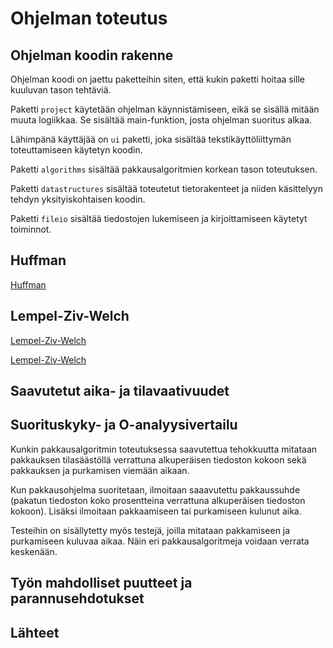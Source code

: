 # Ohjelman toteutus

## Ohjelman koodin rakenne

Ohjelman koodi on jaettu paketteihin siten, että kukin paketti hoitaa sille kuuluvan tason tehtäviä.

Paketti `project` käytetään ohjelman käynnistämiseen, eikä se sisällä mitään muuta logiikkaa. Se sisältää main-funktion, josta ohjelman suoritus alkaa.

Lähimpänä käyttäjää on `ui` paketti, joka sisältää tekstikäyttöliittymän toteuttamiseen käytetyn koodin.

Paketti `algorithms` sisältää pakkausalgoritmien korkean tason toteutuksen.

Paketti `datastructures` sisältää toteutetut tietorakenteet ja niiden käsittelyyn tehdyn yksityiskohtaisen koodin.

Paketti `fileio` sisältää tiedostojen lukemiseen ja kirjoittamiseen käytetyt toiminnot.

## Huffman

[Huffman](https://en.wikipedia.org/wiki/Huffman_coding)

## Lempel-Ziv-Welch

[Lempel-Ziv-Welch](http://web.mit.edu/6.02/www/s2012/handouts/3.pdf)

[Lempel-Ziv-Welch](http://www.ajer.org/papers/v3(2)/C0322226.pdf)

## Saavutetut aika- ja tilavaativuudet

## Suorituskyky- ja O-analyysivertailu

Kunkin pakkausalgoritmin toteutuksessa saavutettua tehokkuutta mitataan pakkauksen tilasäästöllä verrattuna alkuperäisen tiedoston kokoon sekä pakkauksen ja purkamisen viemään aikaan.

Kun pakkausohjelma suoritetaan, ilmoitaan saaavutettu pakkaussuhde (pakatun tiedoston koko prosentteina verrattuna alkuperäisen tiedoston kokoon). Lisäksi ilmoitaan pakkaamiseen tai purkamiseen kulunut aika.

Testeihin on sisällytetty myös testejä, joilla mitataan pakkamiseen ja purkamiseen kuluvaa aikaa. Näin eri pakkausalgoritmeja voidaan verrata keskenään.

## Työn mahdolliset puutteet ja parannusehdotukset

## Lähteet


